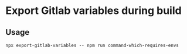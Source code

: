 # Export Gitlab variables during build

## Usage

```
npx export-gitlab-variables -- npm run command-which-requires-envs 
```
